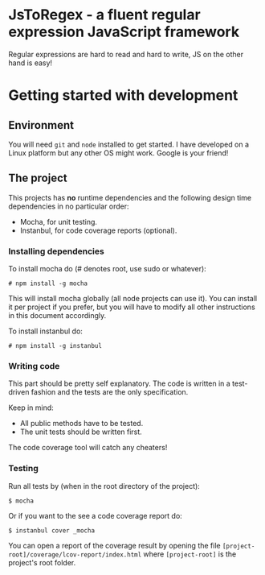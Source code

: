 JsToRegex - a fluent regular expression JavaScript framework
=========

Regular expressions are hard to read and hard to write, JS on the other hand is easy!



# Getting started with development

## Environment

You will need `git` and `node` installed to get started. I have developed on a Linux platform but any other OS might work. Google is your friend!

## The project

This projects has **no** runtime dependencies and the following design time dependencies in no particular order:

* Mocha, for unit testing.
* Instanbul, for code coverage reports (optional).

### Installing dependencies

To install mocha do (# denotes root, use sudo or whatever):
    
    # npm install -g mocha
    
This will install mocha globally (all node projects can use it). You can install it per project if you prefer, but you will have to modify all other instructions in this document accordingly.

To install instanbul do:
    
    # npm install -g instanbul
    
### Writing code

This part should be pretty self explanatory. The code is written in a test-driven fashion and the tests are the only specification.

Keep in mind:
   
* All public methods have to be tested.
* The unit tests should be written first.

The code coverage tool will catch any cheaters!

### Testing

Run all tests by (when in the root directory of the project):
    
    $ mocha
    
Or if you want to the see a code coverage report do:

    $ instanbul cover _mocha

You can open a report of the coverage result by opening the file `[project-root]/coverage/lcov-report/index.html` where `[project-root]` is the project's root folder.

